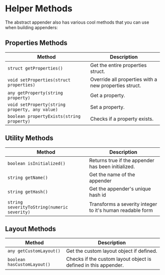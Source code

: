 # Helper Methods

The abstract appender also has various cool methods that you can use when building appenders:

## Properties Methods

| Method | Description |
| --- | --- |
| `struct getProperties()` | Get the entire properties struct. |
| `void setProperties(struct properties)` | Override all properties with a new properties struct. |
| `any getProperty(string property)` | Get a property. |
| `void setProperty(string property, any value)` | Set a property. |
| `boolean propertyExists(string property)` | Checks if a property exists. |

## Utility Methods

| Method | Description |
| --- | --- |
| `boolean isInitialized()` | Returns true if the appender has been initialized. |
| `string getName()` | Get the name of the appender |
| `string getHash()` | Get the appender's unique hash id |
| `string severityToString(numeric severity)` | Transforms a severity integer to it's human readable form |

## Layout Methods

| Method | Description |
| --- | --- |
| `any getCustomLayout()` | Get the custom layout object if defined. |
| `boolean hasCustomLayout()` | Checks if the custom layout object is defined in this appender. |

